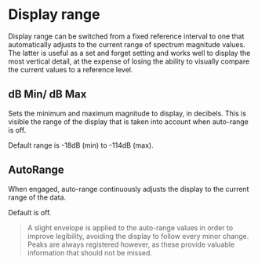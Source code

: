 # Display range

Display range can be switched from a fixed reference interval to one that automatically adjusts to the current range of spectrum magnitude values. The latter is useful as a set and forget setting and works well to display the most vertical detail, at the expense of losing the ability to visually compare the current values to a reference level.

## dB Min/ dB Max
Sets the minimum and maximum magnitude to display, in decibels. This is visible the range of the display that is taken into account when auto-range is off.

Default range is -18dB (min) to -114dB (max).

## AutoRange
When engaged, auto-range continuously adjusts the display to the current range of the data.

Default is off.

>A slight envelope is applied to the auto-range values in order to improve legibility, avoiding the display to follow every minor change. Peaks are always registered however, as these provide valuable information that should not be missed.



